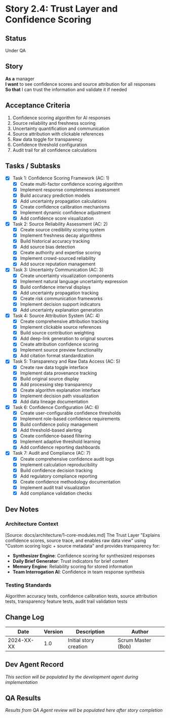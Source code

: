 # Story 2.4: Trust Layer and Confidence Scoring

## Status
Under QA

## Story
**As a** manager  
**I want** to see confidence scores and source attribution for all responses  
**So that** I can trust the information and validate it if needed

## Acceptance Criteria
1. Confidence scoring algorithm for AI responses
2. Source reliability and freshness scoring
3. Uncertainty quantification and communication
4. Source attribution with clickable references
5. Raw data toggle for transparency
6. Confidence threshold configuration
7. Audit trail for all confidence calculations

## Tasks / Subtasks
- [x] Task 1: Confidence Scoring Framework (AC: 1)
  - [x] Create multi-factor confidence scoring algorithm
  - [x] Implement response completeness assessment
  - [x] Build accuracy prediction models
  - [x] Add uncertainty propagation calculations
  - [x] Create confidence calibration mechanisms
  - [x] Implement dynamic confidence adjustment
  - [x] Add confidence score visualization
- [x] Task 2: Source Reliability Assessment (AC: 2)
  - [x] Create source credibility scoring system
  - [x] Implement freshness decay algorithms
  - [x] Build historical accuracy tracking
  - [x] Add source bias detection
  - [x] Create authority and expertise scoring
  - [x] Implement crowd-sourced reliability
  - [x] Add source reputation management
- [x] Task 3: Uncertainty Communication (AC: 3)
  - [x] Create uncertainty visualization components
  - [x] Implement natural language uncertainty expression
  - [x] Build confidence interval displays
  - [x] Add uncertainty propagation tracking
  - [x] Create risk communication frameworks
  - [x] Implement decision support indicators
  - [x] Add uncertainty explanation generation
- [x] Task 4: Source Attribution System (AC: 4)
  - [x] Create comprehensive attribution tracking
  - [x] Implement clickable source references
  - [x] Build source contribution weighting
  - [x] Add deep-link generation to original sources
  - [x] Create attribution confidence scoring
  - [x] Implement source preview functionality
  - [x] Add citation format standardization
- [x] Task 5: Transparency and Raw Data Access (AC: 5)
  - [x] Create raw data toggle interface
  - [x] Implement data provenance tracking
  - [x] Build original source display
  - [x] Add processing step transparency
  - [x] Create algorithm explanation interface
  - [x] Implement decision path visualization
  - [x] Add data lineage documentation
- [x] Task 6: Confidence Configuration (AC: 6)
  - [x] Create user-configurable confidence thresholds
  - [x] Implement role-based confidence requirements
  - [x] Build confidence policy management
  - [x] Add threshold-based alerting
  - [x] Create confidence-based filtering
  - [x] Implement adaptive threshold learning
  - [x] Add confidence reporting dashboards
- [x] Task 7: Audit and Compliance (AC: 7)
  - [x] Create comprehensive confidence audit logs
  - [x] Implement calculation reproducibility
  - [x] Build confidence decision tracking
  - [x] Add regulatory compliance reporting
  - [x] Create confidence methodology documentation
  - [x] Implement audit trail visualization
  - [x] Add compliance validation checks

## Dev Notes

### Architecture Context
[Source: docs/architecture/1-core-modules.md]
The Trust Layer "Explains confidence scores, source trace, and enables raw data view" using "Custom scoring logic + source metadata" and provides transparency for:
- **Synthesizer Engine**: Confidence scoring for synthesized responses
- **Daily Brief Generator**: Trust indicators for brief content
- **Memory Engine**: Reliability scoring for stored information
- **Team Interrogation AI**: Confidence in team response synthesis

### Testing Standards
Algorithm accuracy tests, confidence calibration tests, source attribution tests, transparency feature tests, audit trail validation tests

## Change Log
| Date | Version | Description | Author |
|------|---------|-------------|---------|
| 2024-XX-XX | 1.0 | Initial story creation | Scrum Master (Bob) |

## Dev Agent Record
*This section will be populated by the development agent during implementation*

## QA Results
*Results from QA Agent review will be populated here after story completion*